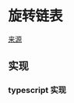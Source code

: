 # 旋转链表
[来源](https://leetcode.cn/problems/rotate-list/)

## 实现

### typescript 实现
```typescript

```
